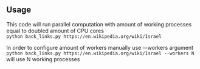 ## Usage
This code will run parallel computation with amount of working processes equal to doubled amount of CPU cores <br>
`python back_links.py https://en.wikipedia.org/wiki/Israel` 

In order to configure amount of workers manually use --workers argument <br>
`python back_links.py https://en.wikipedia.org/wiki/Israel --workers N` will use N working processes



